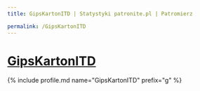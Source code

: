 ```yaml
---
title: GipsKartonITD | Statystyki patronite.pl | Patromierz

permalink: /GipsKartonITD
---
```


# [GipsKartonITD](https://patronite.pl/GipsKartonITD)

{% include profile.md name="GipsKartonITD" prefix="g" %}
